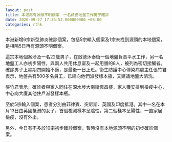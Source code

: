 ```yaml
---
layout: post
title: 本港再有源頭不明個案　一名啟德地盤工作男子確診
date: 2020-09-27 17:36:52.000000000 +08:00
categories: rthk
---
```


本港新增6宗新型肺炎確診個案，包括5宗輸入個案及1宗未找到源頭的本地個案，是相隔5日再有源頭不明個案。

這宗本地個案涉及一名22歲男子，在啟德沐泰街一個地盤負責平水工作，另一名地盤工人亦初步陽性，與兩人共用休息室及一起用膳的8人，被列為密切接觸者。確診男子上星期四開始不適，是最後一日上班。衞生防護中心傳染病處主任張竹君表示，地盤共有500多名員工，已經向他們派發樣本瓶，又建議地盤大清洗。

張竹君表示，確診者與家人同住在深水埗大南街恆昌樓，家人獲安排到檢疫中心，中心向大廈其他住戶派發樣本瓶。

至於5宗輸入個案，患者分別由菲律賓、突尼斯、英國及印度抵港。其中一名在本月13日由英國抵港的女子，首個檢測樣本呈陰性，第二個樣本呈陽性，一直家居檢疫，沒有外出。

另外，今日有不多於10宗初步確診個案，暫時沒有本地源頭不明的初步確診個案。




　
